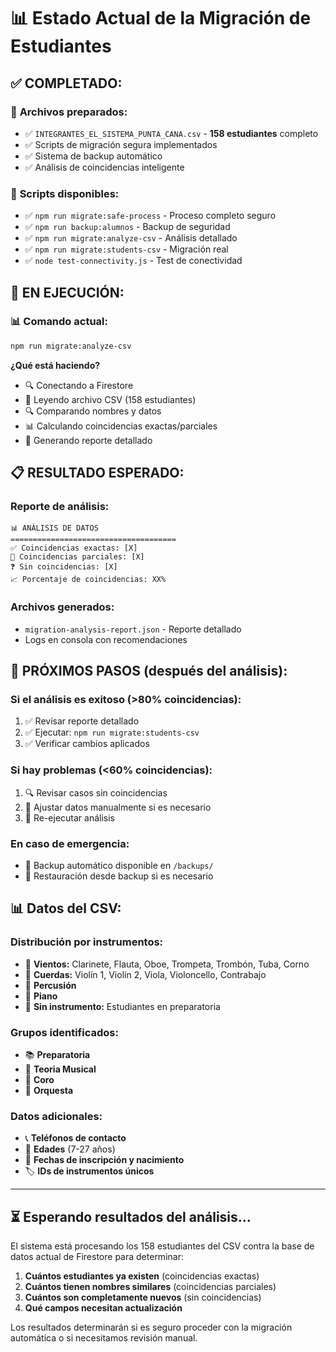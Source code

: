 # 📊 Estado Actual de la Migración de Estudiantes

## ✅ **COMPLETADO:**

### 📁 **Archivos preparados:**

- ✅ `INTEGRANTES_EL_SISTEMA_PUNTA_CANA.csv` - **158 estudiantes** completo
- ✅ Scripts de migración segura implementados
- ✅ Sistema de backup automático
- ✅ Análisis de coincidencias inteligente

### 🔧 **Scripts disponibles:**

- ✅ `npm run migrate:safe-process` - Proceso completo seguro
- ✅ `npm run backup:alumnos` - Backup de seguridad
- ✅ `npm run migrate:analyze-csv` - Análisis detallado
- ✅ `npm run migrate:students-csv` - Migración real
- ✅ `node test-connectivity.js` - Test de conectividad

## 🔄 **EN EJECUCIÓN:**

### 📊 **Comando actual:**

```bash
npm run migrate:analyze-csv
```

**¿Qué está haciendo?**

- 🔍 Conectando a Firestore
- 📄 Leyendo archivo CSV (158 estudiantes)
- 🔍 Comparando nombres y datos
- 📊 Calculando coincidencias exactas/parciales
- 📝 Generando reporte detallado

## 📋 **RESULTADO ESPERADO:**

### **Reporte de análisis:**

```
📊 ANÁLISIS DE DATOS
=====================================
✅ Coincidencias exactas: [X]
🔶 Coincidencias parciales: [X]
❓ Sin coincidencias: [X]
📈 Porcentaje de coincidencias: XX%
```

### **Archivos generados:**

- `migration-analysis-report.json` - Reporte detallado
- Logs en consola con recomendaciones

## 🎯 **PRÓXIMOS PASOS (después del análisis):**

### **Si el análisis es exitoso (>80% coincidencias):**

1. ✅ Revisar reporte detallado
2. ✅ Ejecutar: `npm run migrate:students-csv`
3. ✅ Verificar cambios aplicados

### **Si hay problemas (<60% coincidencias):**

1. 🔍 Revisar casos sin coincidencias
2. 🔧 Ajustar datos manualmente si es necesario
3. 🔄 Re-ejecutar análisis

### **En caso de emergencia:**

- 📁 Backup automático disponible en `/backups/`
- 🔄 Restauración desde backup si es necesario

## 📊 **Datos del CSV:**

### **Distribución por instrumentos:**

- 🎺 **Vientos:** Clarinete, Flauta, Oboe, Trompeta, Trombón, Tuba, Corno
- 🎻 **Cuerdas:** Violín 1, Violín 2, Viola, Violoncello, Contrabajo
- 🥁 **Percusión**
- 🎹 **Piano**
- 👥 **Sin instrumento:** Estudiantes en preparatoria

### **Grupos identificados:**

- 📚 **Preparatoria**
- 🎵 **Teoria Musical**
- 🎤 **Coro**
- 🎼 **Orquesta**

### **Datos adicionales:**

- 📞 **Teléfonos de contacto**
- 🎂 **Edades** (7-27 años)
- 📅 **Fechas de inscripción y nacimiento**
- 🏷️ **IDs de instrumentos únicos**

---

## ⏳ **Esperando resultados del análisis...**

El sistema está procesando los 158 estudiantes del CSV contra la base de datos actual de Firestore para determinar:

1. **Cuántos estudiantes ya existen** (coincidencias exactas)
2. **Cuántos tienen nombres similares** (coincidencias parciales)
3. **Cuántos son completamente nuevos** (sin coincidencias)
4. **Qué campos necesitan actualización**

Los resultados determinarán si es seguro proceder con la migración automática o si necesitamos revisión manual.
